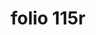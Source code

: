 ---
layout: edition
title: folio 115r
manuscript: Turin, Biblioteca Nazionale, MS N.III.19
sigla: T
iip: t115r.tif
milestone: 229
---